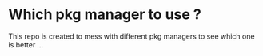 # Which pkg manager to use ?

This repo is created to mess with different pkg managers to see which one is better *...*
